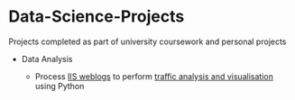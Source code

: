 # Data-Science-Projects
Projects completed as part of university coursework and personal projects

* Data Analysis

  * Process [IIS weblogs](https://github.com/e-s-ball/Data-Science-Projects/tree/main/data) to perform [traffic analysis and visualisation](https://github.com/e-s-ball/Data-Science-Projects/blob/main/weblog_analysis_python.ipynb) using Python
